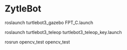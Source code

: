 # ZytleBot


roslaunch turtlebot3_gazebo FPT_C.launch

roslaunch turtlebot3_teleop turtlebot3_teleop_key.launch

rosrun opencv_test opencv_test
